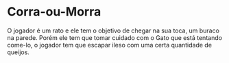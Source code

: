 # Corra-ou-Morra
O jogador é um rato e ele tem o objetivo de chegar na sua toca, um buraco na parede. Porém ele tem que tomar cuidado com o Gato que está tentando come-lo, o jogador tem que escapar ileso com uma certa quantidade de queijos.
